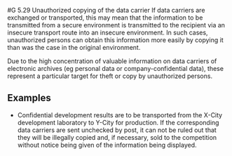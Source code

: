 #G 5.29 Unauthorized copying of the data carrier
If data carriers are exchanged or transported, this may mean that the information to be transmitted from a secure environment is transmitted to the recipient via an insecure transport route into an insecure environment. In such cases, unauthorized persons can obtain this information more easily by copying it than was the case in the original environment.

Due to the high concentration of valuable information on data carriers of electronic archives (eg personal data or company-confidential data), these represent a particular target for theft or copy by unauthorized persons.



## Examples 
* Confidential development results are to be transported from the X-City development laboratory to Y-City for production. If the corresponding data carriers are sent unchecked by post, it can not be ruled out that they will be illegally copied and, if necessary, sold to the competition without notice being given of the information being displayed.




